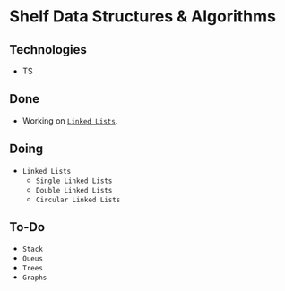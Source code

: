 # Shelf Data Structures & Algorithms

## Technologies

- TS

## Done

- Working on [`Linked Lists`](/src/SingleLinkedList.ts).

## Doing

- `Linked Lists`
  - `Single Linked Lists`
  - `Double Linked Lists`
  - `Circular Linked Lists`

## To-Do

- `Stack`
- `Queus`
- `Trees`
- `Graphs`
